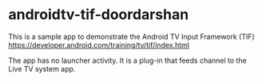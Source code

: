 androidtv-tif-doordarshan
=========================

This is a sample app to demonstrate the Android TV Input Framework (TIF)
https://developer.android.com/training/tv/tif/index.html

The app has no launcher activity. It is a plug-in that feeds channel to the Live TV system app. 
